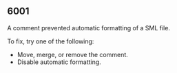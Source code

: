 ## 6001

A comment prevented automatic formatting of a SML file.

To fix, try one of the following:

- Move, merge, or remove the comment.
- Disable automatic formatting.

